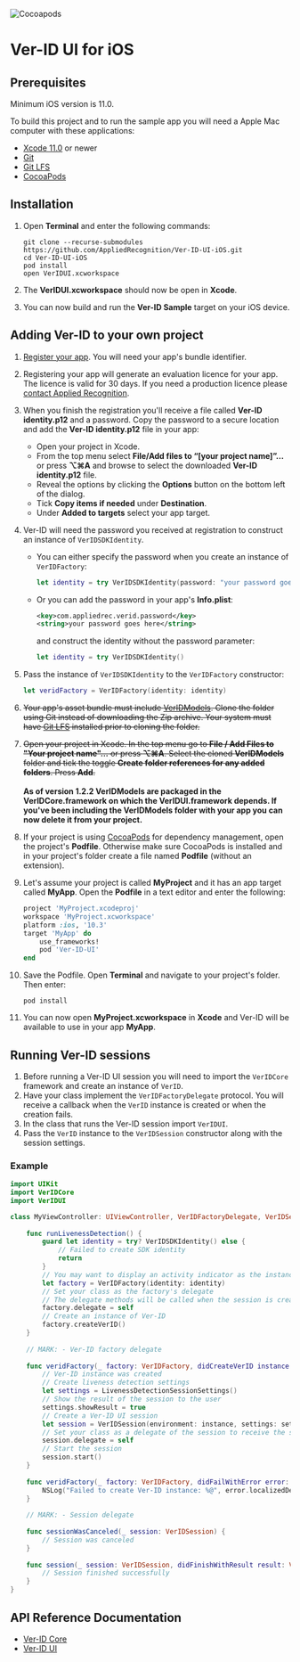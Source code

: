 ![Cocoapods](https://img.shields.io/cocoapods/v/Ver-ID-UI.svg)

# Ver-ID UI for iOS

## Prerequisites
Minimum iOS version is 11.0.

To build this project and to run the sample app you will need a Apple Mac computer with these applications:

- [Xcode 11.0](https://itunes.apple.com/us/app/xcode/id497799835) or newer
- [Git](https://git-scm.com)
- [Git LFS](https://git-lfs.github.com)
- [CocoaPods](https://cocoapods.org)

## Installation

1. Open **Terminal** and enter the following commands:

	~~~shell
	git clone --recurse-submodules https://github.com/AppliedRecognition/Ver-ID-UI-iOS.git
	cd Ver-ID-UI-iOS
	pod install
	open VerIDUI.xcworkspace
	~~~

1. The **VerIDUI.xcworkspace** should now be open in **Xcode**.
1. You can now build and run the **Ver-ID Sample** target on your iOS device.

## Adding Ver-ID to your own project

1. [Register your app](https://dev.ver-id.com/licensing/). You will need your app's bundle identifier.
2. Registering your app will generate an evaluation licence for your app. The licence is valid for 30 days. If you need a production licence please [contact Applied Recognition](mailto:sales@appliedrec.com).
2. When you finish the registration you'll receive a file called **Ver-ID identity.p12** and a password. Copy the password to a secure location and add the **Ver-ID identity.p12** file in your app:    
    - Open your project in Xcode.
    - From the top menu select **File/Add files to “[your project name]”...** or press **⌥⌘A** and browse to select the downloaded **Ver-ID identity.p12** file.
    - Reveal the options by clicking the **Options** button on the bottom left of the dialog.
    - Tick **Copy items if needed** under **Destination**.
    - Under **Added to targets** select your app target.
8. Ver-ID will need the password you received at registration to construct an instance of `VerIDSDKIdentity`.    
    - You can either specify the password when you create an instance of `VerIDFactory`:

        ~~~swift
        let identity = try VerIDSDKIdentity(password: "your password goes here")
        ~~~
    - Or you can add the password in your app's **Info.plist**:

        ~~~xml
        <key>com.appliedrec.verid.password</key>
        <string>your password goes here</string>
        ~~~
        
        and construct the identity without the password parameter:
        
        ~~~swift
        let identity = try VerIDSDKIdentity()        
        ~~~
1. Pass the instance of `VerIDSDKIdentity` to the `VerIDFactory` constructor:

    ~~~swift
    let veridFactory = VerIDFactory(identity: identity)
    ~~~
        
1. ~~Your app's asset bundle must include [VerIDModels](https://github.com/AppliedRecognition/Ver-ID-Models/tree/b125fd172f4e24953c5b232f49f323ceb6a69b70). Clone the folder using Git instead of downloading the Zip archive. Your system must have [Git LFS](https://git-lfs.github.com) installed prior to cloning the folder.~~
1. ~~Open your project in Xcode. In the top menu go to **File / Add Files to "Your project name"...** or press **⌥⌘A**. Select the cloned **VerIDModels** folder and tick the toggle **Create folder references for any added folders**. Press **Add**.~~<br/><br/>**As of version 1.2.2 VerIDModels are packaged in the VerIDCore.framework on which the VerIDUI.framework depends. If you've been including the VerIDModels folder with your app you can now delete it from your project.**
1. If your project is using [CocoaPods](https://cocoapods.org) for dependency management, open the project's **Podfile**. Otherwise make sure CocoaPods is installed and in your project's folder create a file named **Podfile** (without an extension).
1. Let's assume your project is called **MyProject** and it has an app target called **MyApp**. Open the **Podfile** in a text editor and enter the following:

	~~~ruby
	project 'MyProject.xcodeproj'
	workspace 'MyProject.xcworkspace'
	platform :ios, '10.3'
	target 'MyApp' do
		use_frameworks!
		pod 'Ver-ID-UI'
	end
	~~~
1. Save the Podfile. Open **Terminal** and navigate to your project's folder. Then enter:

	~~~shell
	pod install
	~~~
1. You can now open **MyProject.xcworkspace** in **Xcode** and Ver-ID will be available to use in your app **MyApp**.

## Running Ver-ID sessions
1. Before running a Ver-ID UI session you will need to import the `VerIDCore` framework and create an instance of `VerID`.
1. Have your class implement the `VerIDFactoryDelegate` protocol. You will receive a callback when the `VerID` instance is created or when the creation fails.
1. In the class that runs the Ver-ID session import `VerIDUI`.
1. Pass the `VerID` instance to the `VerIDSession` constructor along with the session settings.

### Example

~~~swift
import UIKit
import VerIDCore
import VerIDUI

class MyViewController: UIViewController, VerIDFactoryDelegate, VerIDSessionDelegate {
    
    func runLivenessDetection() {
        guard let identity = try? VerIDSDKIdentity() else {
            // Failed to create SDK identity
            return
        }
        // You may want to display an activity indicator as the instance creation may take up to a few seconds
        let factory = VerIDFactory(identity: identity)
        // Set your class as the factory's delegate
        // The delegate methods will be called when the session is created or if the creation fails
        factory.delegate = self
        // Create an instance of Ver-ID
        factory.createVerID()
    }
    
    // MARK: - Ver-ID factory delegate
    
    func veridFactory(_ factory: VerIDFactory, didCreateVerID instance: VerID) {
        // Ver-ID instance was created
        // Create liveness detection settings
        let settings = LivenessDetectionSessionSettings()
        // Show the result of the session to the user
        settings.showResult = true
        // Create a Ver-ID UI session
        let session = VerIDSession(environment: instance, settings: settings)
        // Set your class as a delegate of the session to receive the session outcome
        session.delegate = self
        // Start the session
        session.start()
    }
    
    func veridFactory(_ factory: VerIDFactory, didFailWithError error: Error) {
        NSLog("Failed to create Ver-ID instance: %@", error.localizedDescription)
    }
    
    // MARK: - Session delegate
    
    func sessionWasCanceled(_ session: VerIDSession) {
        // Session was canceled
    }
    
    func session(_ session: VerIDSession, didFinishWithResult result: VerIDSessionResult) {
        // Session finished successfully
    }
}
~~~

## API Reference Documentation
- [Ver-ID Core](https://appliedrecognition.github.io/Ver-ID-Core-Apple)
- [Ver-ID UI](https://appliedrecognition.github.io/Ver-ID-UI-iOS)
